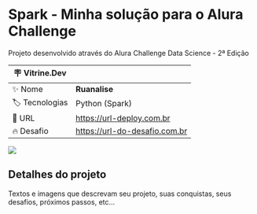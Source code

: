 # Spark - Minha solução para o Alura Challenge

Projeto desenvolvido através do Alura Challenge Data Science - 2ª Edição 

| :placard: Vitrine.Dev |     |
| -------------  | --- |
| :sparkles: Nome        | **Ruanalise**
| :label: Tecnologias | Python (Spark)
| :rocket: URL         | https://url-deploy.com.br
| :fire: Desafio     | https://url-do-desafio.com.br

<!-- Inserir imagem com a #vitrinedev ao final do link -->
![](https://via.placeholder.com/1200x500.png?text=imagem+lindona+do+meu+projeto#vitrinedev)

## Detalhes do projeto

Textos e imagens que descrevam seu projeto, suas conquistas, seus desafios, próximos passos, etc...
